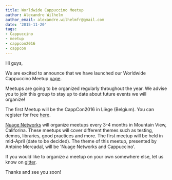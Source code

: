 ```yaml
---
title: Worldwide Cappuccino Meetup
author: Alexandre Wilhelm
author_email: alexandre.wilhelmfr@gmail.com
date: '2015-11-20'
tags:
- Cappuccino
- meetup
- cappcon2016
- cappcon
---
```


Hi guys,

We are excited to announce that we have launched our Worldwide Cappuccino Meetup [page](http://www.meetup.com/World-Cappuccino-Meetup/).

Meetups are going to be organized regularly throughout the year. We advise you to join this group to stay up to date about future events we will organize!

The first Meetup will be the CappCon2016 in Liège (Belgium). You can register for free  [here](http://www.meetup.com/World-Cappuccino-Meetup/events/226898401/).

[Nuage Networks](http://www.nuagenetworks.net) will organize meetups every 3-4 months in Mountain View, Califorina. These meetups will cover different themes such as testing, demos, libraries, good practices and more. The first meetup will be held in mid-April (date to be decided). The theme of this meetup, presented by Antoine Mercadal, will be 'Nuage Networks and Cappuccino'.

If you would like to organize a meetup on your own somewhere else, let us know on [gitter](https://gitter.im/cappuccino/cappuccino).

Thanks and see you soon!

